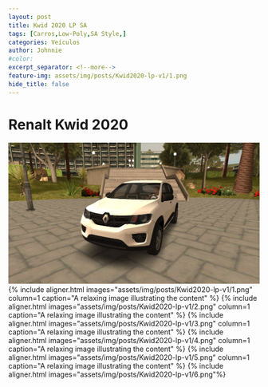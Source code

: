 ```yaml
---
layout: post
title: Kwid 2020 LP SA
tags: [Carros,Low-Poly,SA Style,]
categories: Veículos
author: Johnnie
#color:
excerpt_separator: <!--more-->
feature-img: assets/img/posts/Kwid2020-lp-v1/1.png
hide_title: false
---
```


# Renalt Kwid 2020

![RenaltKwid](assets/img/posts/Kwid2020-lp-v1/1.png)
{% include aligner.html images="assets/img/posts/Kwid2020-lp-v1/1.png" column=1 caption="A relaxing image illustrating the content" %}
{% include aligner.html images="assets/img/posts/Kwid2020-lp-v1/2.png" column=1 caption="A relaxing image illustrating the content" %}
{% include aligner.html images="assets/img/posts/Kwid2020-lp-v1/3.png" column=1 caption="A relaxing image illustrating the content" %}
{% include aligner.html images="assets/img/posts/Kwid2020-lp-v1/4.png" column=1 caption="A relaxing image illustrating the content" %}
{% include aligner.html images="assets/img/posts/Kwid2020-lp-v1/5.png" column=1 caption="A relaxing image illustrating the content" %}
{% include aligner.html images="assets/img/posts/Kwid2020-lp-v1/6.png"%}